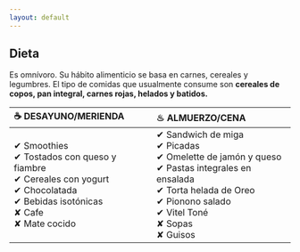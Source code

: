 ```yaml
---
layout: default
---
```

## Dieta

Es omnívoro. Su hábito alimenticio se basa en carnes, cereales y legumbres. El tipo de comidas que usualmente consume son **cereales de copos, pan integral, carnes rojas, helados y batidos.**


|☕ DESAYUNO/MERIENDA | ♨ ALMUERZO/CENA | 
|:----------------------|:------------------|
| ✔ Smoothies <br>✔ Tostados con queso y fiambre <br>✔ Cereales con yogurt <br>✔ Chocolatada <br>✔ Bebidas isotónicas <br>✘ Cafe <br>✘ Mate cocido <br> | ✔ Sandwich de miga <br>✔ Picadas <br>✔ Omelette de jamón y queso  <br>✔ Pastas integrales en ensalada <br>✔ Torta helada de Oreo <br>✔ Pionono salado  <br>✔ Vitel Toné <br>✘ Sopas <br> ✘ Guisos | 
